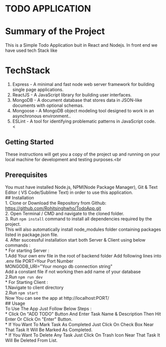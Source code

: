 # TODO APPLICATION<br>


# Summary of the Project<br>
This is a Simple Todo Application buit in React and Nodejs. In front end we have used tech Stack like<br>


# TechStack<br>
1. Express - A minimal and fast node web server framework for building single page applications.
2. ReactJS - A JavaScript library for building user interfaces.
3. MongoDB - A document database that stores data in JSON-like documents with optional schemas.
4. Mongoose - A MongoDB object modeling tool designed to work in an asynchronous environment..  
5. ESLint - A tool for identifying problematic patterns in JavaScript code.<br><


## Getting Started <br>
These instructions will get you a copy of the project up and running on your local machine for development
and testing purposes.<br

## Prerequisites <br>
You must have installed Node.js, NPM(Node Package Manager), Git & Text Editor (
    VS Code/Sublime Text) in order to use this application.<br>
    ## Installation <br>
    1. Clone or Download the Repository from Github: https://github.com/Rohitsinghwho/TodoApp.git<br>
    2. Open Terminal / CMD and navigate to the cloned folder.<br>
    3. Run `npm install` command to install all dependencies required by the project.<br>
    This will also automatically install node_modules folder containing packages listed
    in package.json file.<br>
    4. After successful installation start both Server & Client using below commands :<br>
    * For starting Server :<br>
      1.Add Your own env file in the root of backend folder
      Add following lines into .env file
      PORT=Your Port Number<br>
      MONGODB_URI="Your mongo db connection string"<br>
      Add a constant file if not working then add name of your database<br>
      2.Run `npm run dev`<br>
      * For Starting Client :<br>
      1.Navigate to client directory<br>
      2.Run `npm start`<br>
      Now You can see the app at http://localhost:PORT/<br>
      ## Usage <br>
      To Use The App Just Follow Below Steps :<br>
      * Click On "ADD TODO" Button And Enter Task Name & Description Then Hit Enter Or Click
      On "Enter" Button.<br>
      * If You Want To Mark Task As Completed Just Click On Check Box Near That Task
      It Will Be Marked As Completed.<br>
      * If You Want To Delete Any Task Just Click On Trash Icon Near That Task It
      Will Be Deleted From List.<br>

